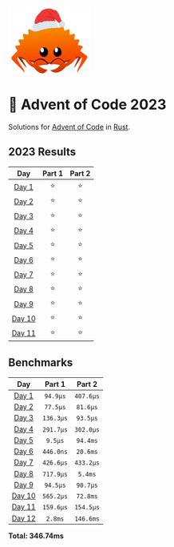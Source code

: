 <img src="./.assets/christmas_ferris.png" width="164">

# 🎄 Advent of Code 2023

Solutions for [Advent of Code](https://adventofcode.com/) in [Rust](https://www.rust-lang.org/).

<!--- advent_readme_stars table --->
## 2023 Results

| Day | Part 1 | Part 2 |
| :---: | :---: | :---: |
| [Day 1](https://adventofcode.com/2023/day/1) | ⭐ | ⭐ |
| [Day 2](https://adventofcode.com/2023/day/2) | ⭐ | ⭐ |
| [Day 3](https://adventofcode.com/2023/day/3) | ⭐ | ⭐ |
| [Day 4](https://adventofcode.com/2023/day/4) | ⭐ | ⭐ |
| [Day 5](https://adventofcode.com/2023/day/5) | ⭐ | ⭐ |
| [Day 6](https://adventofcode.com/2023/day/6) | ⭐ | ⭐ |
| [Day 7](https://adventofcode.com/2023/day/7) | ⭐ | ⭐ |
| [Day 8](https://adventofcode.com/2023/day/8) | ⭐ | ⭐ |
| [Day 9](https://adventofcode.com/2023/day/9) | ⭐ | ⭐ |
| [Day 10](https://adventofcode.com/2023/day/10) | ⭐ | ⭐ |
| [Day 11](https://adventofcode.com/2023/day/11) | ⭐ | ⭐ |
<!--- advent_readme_stars table --->

<!--- benchmarking table --->
## Benchmarks

| Day | Part 1 | Part 2 |
| :---: | :---: | :---:  |
| [Day 1](./src/bin/01.rs) | `94.9µs` | `407.6µs` |
| [Day 2](./src/bin/02.rs) | `77.5µs` | `81.6µs` |
| [Day 3](./src/bin/03.rs) | `136.3µs` | `93.5µs` |
| [Day 4](./src/bin/04.rs) | `291.7µs` | `302.0µs` |
| [Day 5](./src/bin/05.rs) | `9.5µs` | `94.4ms` |
| [Day 6](./src/bin/06.rs) | `446.0ns` | `20.6ms` |
| [Day 7](./src/bin/07.rs) | `426.6µs` | `433.2µs` |
| [Day 8](./src/bin/08.rs) | `717.9µs` | `5.4ms` |
| [Day 9](./src/bin/09.rs) | `94.5µs` | `90.7µs` |
| [Day 10](./src/bin/10.rs) | `565.2µs` | `72.8ms` |
| [Day 11](./src/bin/11.rs) | `159.6µs` | `154.5µs` |
| [Day 12](./src/bin/12.rs) | `2.8ms` | `146.6ms` |

**Total: 346.74ms**
<!--- benchmarking table --->
